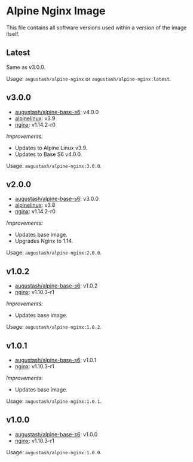 # Alpine Nginx Image

This file contains all software versions used within a version of the image itself.

## Latest

Same as v3.0.0.

Usage: `augustash/alpine-nginx` or `augustash/alpine-nginx:latest`.

## v3.0.0

- [augustash/alpine-base-s6](https://github.com/augustash/docker-alpine-base-s6/tree/4.0.0): v4.0.0
- [alpinelinux](https://github.com/alpinelinux/docker-alpine/tree/v3.9): v3.9
- [nginx](http://nginx.org/): v1.14.2-r0

*Improvements:*

- Updates to Alpine Linux v3.9.
- Updates to Base S6 v4.0.0.

Usage: `augustash/alpine-nginx:3.0.0`.

## v2.0.0

- [augustash/alpine-base-s6](https://github.com/augustash/docker-alpine-base-s6/tree/3.0.0): v3.0.0
- [alpinelinux](https://github.com/alpinelinux/docker-alpine/tree/v3.8): v3.8
- [nginx](http://nginx.org/): v1.14.2-r0

*Improvements:*

- Updates base image.
- Upgrades Nginx to 1.14.

Usage: `augustash/alpine-nginx:2.0.0`.

## v1.0.2

- [augustash/alpine-base-s6](https://github.com/augustash/docker-alpine-base-s6): v1.0.2
- [nginx](http://nginx.org/): v1.10.3-r1

*Improvements:*

- Updates base image.

Usage: `augustash/alpine-nginx:1.0.2`.

## v1.0.1

- [augustash/alpine-base-s6](https://github.com/augustash/docker-alpine-base-s6): v1.0.1
- [nginx](http://nginx.org/): v1.10.3-r1

*Improvements:*

- Updates base image.

Usage: `augustash/alpine-nginx:1.0.1`.

## v1.0.0

- [augustash/alpine-base-s6](https://github.com/augustash/docker-alpine-base-s6): v1.0.0
- [nginx](http://nginx.org/): v1.10.3-r1

Usage: `augustash/alpine-nginx:1.0.0`.

